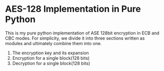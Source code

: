 # AES-128 Implementation in Pure Python
This is my pure python implementation of ASE 128bit encryption in ECB and CBC modes. For simplicity, we divide it into three sections written as modules and ultimately combine them into one.

1. The encryption key and its expansion
2. Encryption for a single block(128 bits)
3. Decryption for a single block(128 bits)
